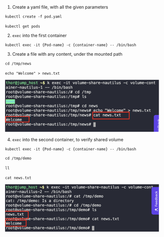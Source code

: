 1. Create a yaml file, with all the given parameters
```
kubectl create -f pod.yaml

kubectl get pods
```

2. `exec` into the first container
```
kubectl exec -it {Pod-name} -c {container-name} -- /bin/bash
```

3. Create a file with any content, under the mounted path
```
cd /tmp/news

echo "Welcome" > news.txt
```

![](./img/1.png)

4. `exec` into the second container, to verify shared volume
```
kubectl exec -it {Pod-name} -c {container-name} -- /bin/bash
```

```
cd /tmp/demo

ll

cat news.txt
```

![](./img/2.png)
